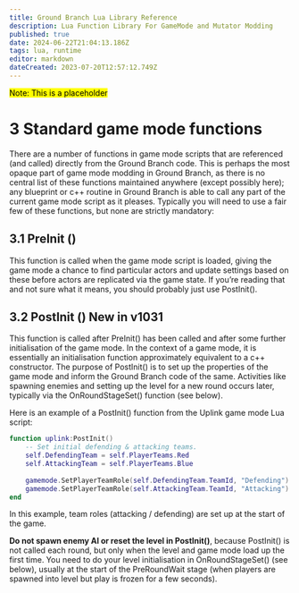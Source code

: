 ```yaml
---
title: Ground Branch Lua Library Reference
description: Lua Function Library For GameMode and Mutator Modding
published: true
date: 2024-06-22T21:04:13.186Z
tags: lua, runtime
editor: markdown
dateCreated: 2023-07-20T12:57:12.749Z
---
```


<mark>Note: This is a placeholder</mark>


# 3 Standard game mode functions

There are a number of functions in game mode scripts that are referenced (and called) directly from the Ground Branch code. This is perhaps the most opaque part of game mode modding in Ground Branch, as there is no central list of these functions maintained anywhere (except possibly here); any blueprint or c++ routine in Ground Branch is able to call any part of the current game mode script as it pleases. Typically you will need to use a fair few of these functions, but none are strictly mandatory:

## 3.1 PreInit ()

This function is called when the game mode script is loaded, giving the game mode a chance to find particular actors and update settings based on these before actors are replicated via the game state. If you’re reading that and not sure what it means, you should probably just use PostInit().


## 3.2 PostInit () <span class=new>New in v1031</span> 

This function is called after PreInit() has been called and after some further initialisation of the game mode. In the context of a game mode, it is essentially an initialisation function approximately equivalent to a c++ constructor. The purpose of PostInit() is to set up the properties of the game mode and inform the Ground Branch code of the same. Activities like spawning enemies and setting up the level for a new round occurs later, typically via the OnRoundStageSet() function (see below).

Here is an example of a PostInit() function from the Uplink game mode Lua script:

```lua
function uplink:PostInit()
	-- Set initial defending & attacking teams.
	self.DefendingTeam = self.PlayerTeams.Red
	self.AttackingTeam = self.PlayerTeams.Blue
	
	gamemode.SetPlayerTeamRole(self.DefendingTeam.TeamId, "Defending")
	gamemode.SetPlayerTeamRole(self.AttackingTeam.TeamId, "Attacking")
end
```

In this example, team roles (attacking / defending) are set up at the start of the game.

**Do not spawn enemy AI or reset the level in PostInit()**, because PostInit() is not called each round, but only when the level and game mode load up the first time. You need to do your level initialisation in OnRoundStageSet() (see below), usually at the start of the PreRoundWait stage (when players are spawned into level but play is frozen for a few seconds).